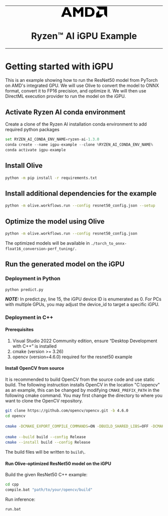 <table class="sphinxhide" width="100%">
 <tr width="100%">
    <td align="center"><img src="https://raw.githubusercontent.com/Xilinx/Image-Collateral/main/xilinx-logo.png" width="30%"/><h1> Ryzen™ AI iGPU Example </h1>
    </td>
 </tr>
</table>

# Getting started with iGPU 

This is an example showing how to run the ResNet50 model from PyTorch on AMD's integrated GPU. We will use Olive to convert the model to ONNX format, convert it to FP16 precision, and optimize it. We will then use DirectML execution provider to run the model on the iGPU. 

## Activate Ryzen AI conda environment

Create a clone of the Ryzen AI installation conda environment to add required python packages

```python
set RYZEN_AI_CONDA_ENV_NAME=ryzen-ai-1.3.0
conda create --name igpu-example --clone %RYZEN_AI_CONDA_ENV_NAME%
conda activate igpu-example
```

## Install Olive 

```bash
python -m pip install -r requirements.txt
```

## Install additional dependencies for the example 

```bash
python -m olive.workflows.run --config resnet50_config.json --setup
```

## Optimize the model using Olive 

```bash
python -m olive.workflows.run --config resnet50_config.json
```

The optimized models will be available in `./torch_to_onnx-float16_conversion-perf_tuning/.`


## Run the generated model on the iGPU 

### Deployment in Python 

```bash
python predict.py
```
**_NOTE:_**  In predict.py, line 15, the iGPU device ID is enumerated as 0. For PCs with multiple GPUs, you may adjust the device_id to target a specific iGPU.

### Deployment in C++

#### Prerequisites

1. Visual Studio 2022 Community edition, ensure “Desktop Development with C++” is installed
2. cmake (version >= 3.26)
3. opencv (version=4.6.0) required for the resnet50 example

#### Install OpenCV from source 

It is recommended to build OpenCV from the source code and use static build. The following instruction installs OpenCV in the location "C:\\opencv" as an example, this can be changed by modifying `CMAKE_PREFIX_PATH` in the following cmake command. You may first change the directory to where you want to clone the OpenCV repository.

```bash
git clone https://github.com/opencv/opencv.git -b 4.6.0
cd opencv

cmake -DCMAKE_EXPORT_COMPILE_COMMANDS=ON -DBUILD_SHARED_LIBS=OFF -DCMAKE_POSITION_INDEPENDENT_CODE=ON -DCMAKE_CONFIGURATION_TYPES=Release -A x64 -T host=x64 -G "Visual Studio 17 2022" "-DCMAKE_INSTALL_PREFIX=C:\opencv" "-DCMAKE_PREFIX_PATH=C:\opencv" -DCMAKE_BUILD_TYPE=Release -DBUILD_opencv_python2=OFF -DBUILD_opencv_python3=OFF -DBUILD_WITH_STATIC_CRT=OFF -B build

cmake --build build --config Release
cmake --install build --config Release
```
The build files will be written to ``build\``.

#### Run Olive-optimized ResNet50 model on the iGPU

Build the given ResNet50 C++ example: 

```bash
cd cpp 
compile.bat "path/to/your/opencv/build"
```

Run inference: 

```bash
run.bat
```




